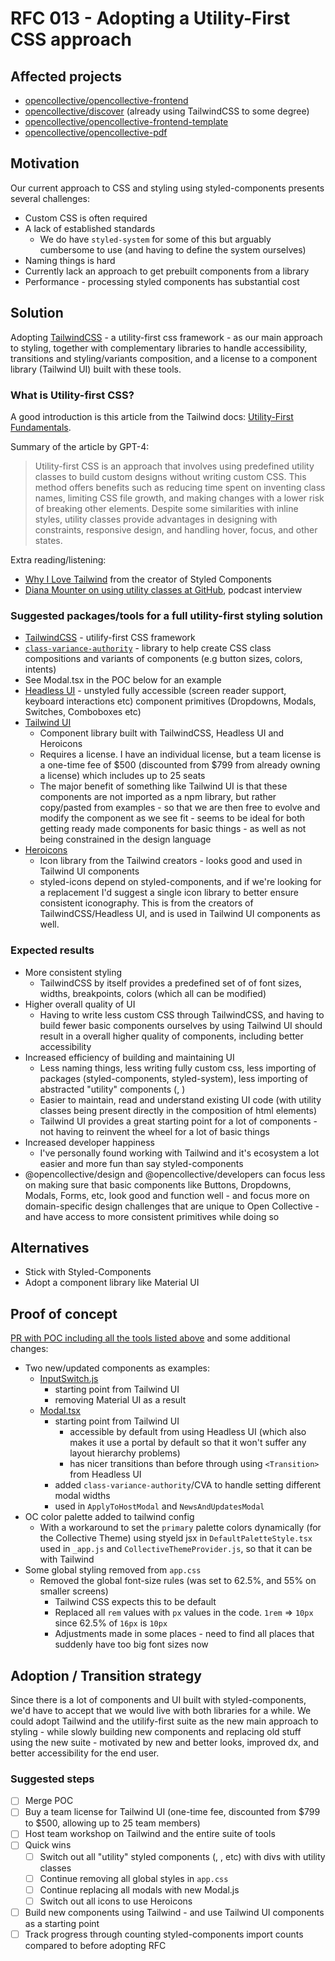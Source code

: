 # RFC 013 - Adopting a Utility-First CSS approach

## Affected projects

- [opencollective/opencollective-frontend](https://github.com/opencollective/opencollective-frontend)
- [opencollective/discover](https://github.com/opencollective/discover) (already using TailwindCSS to some degree)
- [opencollective/opencollective-frontend-template](https://github.com/opencollective/opencollective-frontend-template)
- [opencollective/opencollective-pdf](https://github.com/opencollective/opencollective-pdf)

## Motivation

Our current approach to CSS and styling using styled-components presents several challenges:

- Custom CSS is often required
- A lack of established standards
  - We do have `styled-system` for some of this but arguably cumbersome to use (and having to define the system ourselves)
- Naming things is hard
- Currently lack an approach to get prebuilt components from a library
- Performance - processing styled components has substantial cost

## Solution

Adopting [TailwindCSS](https://tailwindcss.com/) - a utility-first css framework - as our main approach to styling, together with complementary libraries to handle accessibility, transitions and styling/variants composition, and a license to a component library (Tailwind UI) built with these tools.

### What is Utility-first CSS?

A good introduction is this article from the Tailwind docs: [Utility-First Fundamentals](https://tailwindcss.com/docs/utility-first).

Summary of the article by GPT-4:

> Utility-first CSS is an approach that involves using predefined utility classes to build custom designs without writing custom CSS. This method offers benefits such as reducing time spent on inventing class names, limiting CSS file growth, and making changes with a lower risk of breaking other elements. Despite some similarities with inline styles, utility classes provide advantages in designing with constraints, responsive design, and handling hover, focus, and other states.

Extra reading/listening:

- [Why I Love Tailwind](https://mxstbr.com/thoughts/tailwind/) from the creator of Styled Components
- [Diana Mounter on using utility classes at GitHub](https://fullstackradio.com/75), podcast interview

### Suggested packages/tools for a full utility-first styling solution

- [TailwindCSS](https://tailwindcss.com/) - utilify-first CSS framework
- [`class-variance-authority`](https://cva.style/docs) - library to help create CSS class compositions and variants of components (e.g button sizes, colors, intents)
- See Modal.tsx in the POC below for an example
- [Headless UI](https://headlessui.com/) - unstyled fully accessible (screen reader support, keyboard interactions etc) component primitives (Dropdowns, Modals, Switches, Comboboxes etc)
- [Tailwind UI](https://tailwindui.com/)
  - Component library built with TailwindCSS, Headless UI and Heroicons
  - Requires a license. I have an individual license, but a team license is a one-time fee of $500 (discounted from $799 from already owning a license) which includes up to 25 seats
  - The major benefit of something like Tailwind UI is that these components are not imported as a npm library, but rather copy/pasted from examples - so that we are then free to evolve and modify the component as we see fit - seems to be ideal for both getting ready made components for basic things - as well as not being constrained in the design language
- [Heroicons](https://heroicons.com/)
  - Icon library from the Tailwind creators - looks good and used in Tailwind UI components
  - styled-icons depend on styled-components, and if we're looking for a replacement I'd suggest a single icon library to better ensure consistent iconography. This is from the creators of TailwindCSS/Headless UI, and is used in Tailwind UI components as well.

### Expected results

- More consistent styling
  - TailwindCSS by itself provides a predefined set of of font sizes, widths, breakpoints, colors (which all can be modified)
- Higher overall quality of UI
  - Having to write less custom CSS through TailwindCSS, and having to build fewer basic components ourselves by using Tailwind UI should result in a overall higher quality of components, including better accessibility
- Increased efficiency of building and maintaining UI
  - Less naming things, less writing fully custom css, less importing of packages (styled-components, styled-system), less importing of abstracted "utility" components (<Grid />, <Flex/>)
  - Easier to maintain, read and understand existing UI code (with utility classes being present directly in the composition of html elements)
  - Tailwind UI provides a great starting point for a lot of components - not having to reinvent the wheel for a lot of basic things
- Increased developer happiness
  - I've personally found working with Tailwind and it's ecosystem a lot easier and more fun than say styled-components
- @opencollective/design and @opencollective/developers can focus less on making sure that basic components like Buttons, Dropdowns, Modals, Forms, etc, look good and function well - and focus more on domain-specific design challenges that are unique to Open Collective - and have access to more consistent primitives while doing so

## Alternatives

- Stick with Styled-Components
- Adopt a component library like Material UI

## Proof of concept

[PR with POC including all the tools listed above](https://github.com/opencollective/opencollective-frontend/pull/8827) and some additional changes:
- Two new/updated components as examples:
  - [InputSwitch.js](https://github.com/opencollective/opencollective-frontend/blob/ad360b3c1f3e83e618f29e9a5900967c90283087/components/InputSwitch.js)
    - starting point from Tailwind UI
    - removing Material UI as a result
  - [Modal.tsx](https://github.com/opencollective/opencollective-frontend/blob/ad360b3c1f3e83e618f29e9a5900967c90283087/components/Modal.tsx)
    - starting point from Tailwind UI
      - accessible by default from using Headless UI (which also makes it use a portal by default so that it won't suffer any layout hierarchy problems)
      - has nicer transitions than before through using `<Transition>` from Headless UI
    - added `class-variance-authority`/CVA to handle setting different modal widths
    - used in `ApplyToHostModal` and `NewsAndUpdatesModal`
- OC color palette added to tailwind config
  - With a workaround to set the `primary` palette colors dynamically (for the Collective Theme) using styeld jsx in `DefaultPaletteStyle.tsx` used in `_app.js` and `CollectiveThemeProvider.js`, so that it can be with Tailwind
- Some global styling removed from `app.css`
  - Removed the global font-size rules (was set to 62.5%, and 55% on smaller screens)
    - Tailwind CSS expects this to be default
    - Replaced all `rem` values with `px` values in the code. `1rem` => `10px` since 62.5% of `16px` is `10px`
    - Adjustments made in some places - need to find all places that suddenly have too big font sizes now

## Adoption / Transition strategy

Since there is a lot of components and UI built with styled-components, we'd have to accept that we would live with both libraries for a while. We could adopt Tailwind and the utilify-first suite as the new main approach to styling - while slowly building new components and replacing old stuff using the new suite - motivated by new and better looks, improved dx, and better accessibility for the end user.

### Suggested steps

- [ ] Merge POC
- [ ] Buy a team license for Tailwind UI (one-time fee, discounted from $799 to $500, allowing up to 25 team members)
- [ ] Host team workshop on Tailwind and the entire suite of tools
- [ ] Quick wins
  - [ ] Switch out all "utility" styled components (<Grid />, <Box />, <Flex /> etc) with divs with utility classes
  - [ ] Continue removing all global styles in `app.css`
  - [ ] Continue replacing all modals with new Modal.js
  - [ ] Switch out all icons to use Heroicons
- [ ] Build new components using Tailwind - and use Tailwind UI components as a starting point
- [ ] Track progress through counting styled-components import counts compared to before adopting RFC
